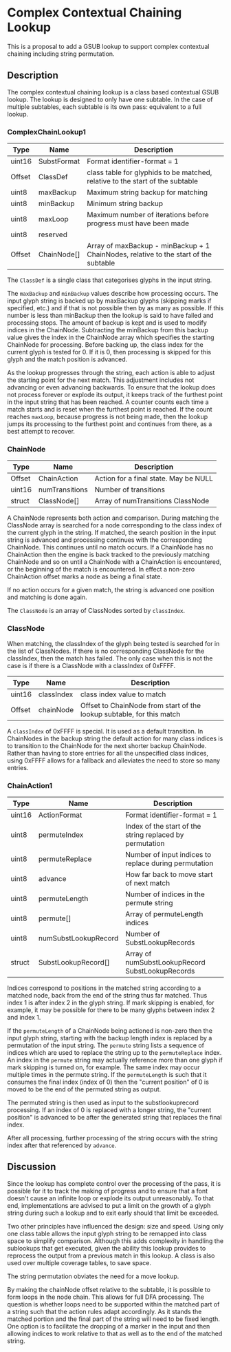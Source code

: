 # Complex Contextual Chaining Lookup

This is a proposal to add a GSUB lookup to support complex contextual chaining including string permutation.


## Description

The complex contextual chaining lookup is a class based contextual GSUB lookup. The lookup is designed to only have one subtable. In the case of multiple subtables, each subtable is its own pass: equivalent to a full lookup.

### ComplexChainLookup1

Type   | Name        | Description
------ |-----------  |--------------------------
uint16 | SubstFormat | Format identifier-format = 1
Offset | ClassDef    | class table for glyphids to be matched, relative to the start of the subtable
uint8  | maxBackup   | Maximum string backup for matching
uint8  | minBackup   | Minimum string backup
uint8  | maxLoop     | Maximum number of iterations before progress must have been made
uint8  | reserved    |
Offset | ChainNode[] | Array of maxBackup - minBackup + 1 ChainNodes, relative to the start of the subtable

The `ClassDef` is a single class that categorises glyphs in the input string.

The `maxBackup` and `minBackup` values describe how processing occurs. The input glyph string is backed up
by maxBackup glyphs (skipping marks if specified, etc.) and if that is not possible then by as many as possible.
If this number is less than minBackup then the lookup is said to have failed and processing stops. The amount
of backup is kept and is used to modify indices in the ChainNode. Subtracting the minBackup from this backup
value gives the index in the ChainNode array which specifies the starting ChainNode for processing. Before
backing up, the class index for the current glyph is tested for 0. If it is 0, then processing is skipped
for this glyph and the match position is advanced.

As the lookup progresses through the string, each action is able to adjust the starting point for the next
match. This adjustment includes not advancing or even advancing backwards. To ensure that the lookup
does not process forever or explode its output, it keeps track of the furthest point in the input string that
has been reached. A counter counts each time a match starts and is reset when the furthest point is reached.
If the count reaches `maxLoop`, because progress is not being made, then the lookup jumps its processing
to the furthest point and continues from there, as a best attempt to recover.

### ChainNode

Type   | Name                 | Description
------ |-----------           |--------------------------
Offset | ChainAction          | Action for a final state. May be NULL
uint16 | numTransitions       | Number of transitions
struct | ClassNode[]          | Array of numTransitions ClassNode

A ChainNode represents both action and comparison. During matching the ClassNode array is searched for
a node corresponding to the class index of the current glyph in the string. If matched, the search
position in the input string is advanced and processing continues with the corresponding ChainNode.
This continues until no match occurs. If a ChainNode has no ChainAction then the engine is back
tracked to the previously matching ChainNode and so on until a ChainNode with a ChainAction is
encountered, or the beginning of the match is encountered. In effect a non-zero ChainAction offset
marks a node as being a final state.

If no action occurs for a given match, the string is advanced one position and matching is done
again.

The `ClassNode` is an array of ClassNodes sorted by `classIndex`.

### ClassNode

When matching, the classIndex of the glyph being tested is searched for in the list of ClassNodes. If
there is no corresponding ClassNode for the classIndex, then the match has failed. The only case when
this is not the case is if there is a ClassNode with a classIndex of 0xFFFF.

Type   | Name       | Description
------ |----------- |--------------------------
uint16 | classIndex | class index value to match
Offset | chainNode  | Offset to ChainNode from start of the lookup subtable, for this match

A `classIndex` of 0xFFFF is special. It is used as a default transition. In ChainNodes in the
backup string the default action for many class indices is to transition to the ChainNode for
the next shorter backup ChainNode. Rather than having
to store entries for all the unspecified class indices, using 0xFFFF allows for a fallback and alleviates
the need to store so many entries.

### ChainAction1

Type   | Name                 | Description
------ |-----------           |--------------------------
uint16 | ActionFormat         | Format identifier-format = 1
uint8  | permuteIndex         | Index of the start of the string replaced by permutation
uint8  | permuteReplace       | Number of input indices to replace during permutation
uint8  | advance              | How far back to move start of next match
uint8  | permuteLength        | Number of indices in the permute string
uint8  | permute[]            | Array of permuteLength indices
uint8  | numSubstLookupRecord | Number of SubstLookupRecords
struct | SubstLookupRecord[]  | Array of numSubstLookupRecord SubstLookupRecords

Indices correspond to positions in the matched string according to a matched node, back from the end
of the string thus far matched. Thus index 1 is after index 2 in the glyph string. If mark skipping
is enabled, for example, it may be possible for there to be many glyphs between index 2 and index 1.

If the `permuteLength` of a ChainNode being actioned is non-zero then the input glyph string, starting
with the backup length index is replaced by a permutation of the input string. The `permute` string
lists a sequence of indices which are used to replace the string up to the `permuteReplace` index. An index
in the `permute` string may actually reference more than one glyph if mark skipping is turned on, for example.
The same index may occur multiple times in the permute string. If the `permuteLength` is such that it consumes
the final index (index of 0) then the "current position" of 0 is moved to be the end of the permuted string
as output.

The permuted string is then used as input to the substlookuprecord processing. If an index of 0 is
replaced with a longer string, the "current position" is advanced to be after the generated string
that replaces the final index.

After all processing, further processing of the string occurs with the string index after that
referenced by `advance`.

## Discussion

Since the lookup has complete control over the processing of the pass, it is possible for it
to track the making of progress and to ensure that a font doesn't cause an infinite loop or explode
its output unreasonably. To that end, implementations are advised to put a limit on the growth
of a glyph string during such a lookup and to exit early should that limit be exceeded.

Two other principles have influenced the design: size and speed. Using only one class table allows
the input glyph string to be remapped into class space to simplify comparison. Although this adds complexity
in handling the sublookups that get executed, given the ability this lookup provides to reprocess
the output from a previous match in this lookup. A class is also used over multiple coverage tables, to save space.

The string permutation obviates the need for a move lookup.

By making the chainNode offset relative to the subtable, it is possible to form loops in the
node chain. This allows for full DFA processing. The question is whether loops need to be supported
within the matched part of a string such that the action rules adapt accordingly. As it stands
the matched portion and the final part of the string will need to be fixed length. One option is to
facilitate the dropping of a marker in the input and then allowing indices to work relative to that
as well as to the end of the matched string.
